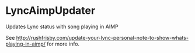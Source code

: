 # LyncAimpUpdater
Updates Lync status with song playing in AIMP

See http://rushfrisby.com/update-your-lync-personal-note-to-show-whats-playing-in-aimp/ for more info.